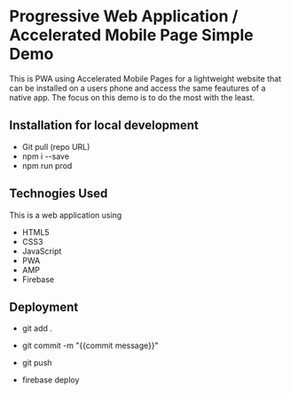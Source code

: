 # Progressive Web Application / Accelerated Mobile Page Simple Demo

This is PWA using Accelerated Mobile Pages for a lightweight website that can be installed on a users phone and access the same feautures of a native app. The focus on this demo is to do the most with the least.

## Installation for local development

* Git pull (repo URL)
* npm i --save
* npm run prod


## Technogies Used

This is a web application using

* HTML5
* CSS3
* JavaScript
* PWA
* AMP
* Firebase


## Deployment

* git add .
* git commit -m "{{commit message}}"
* git push

* firebase deploy

